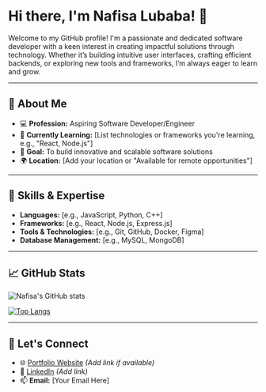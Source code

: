 # Hi there, I'm Nafisa Lubaba! 👋

Welcome to my GitHub profile! I'm a passionate and dedicated software developer with a keen interest in creating impactful solutions through technology. Whether it’s building intuitive user interfaces, crafting efficient backends, or exploring new tools and frameworks, I’m always eager to learn and grow.

---

## 🌟 About Me
- 💻 **Profession:** Aspiring Software Developer/Engineer
- 🌱 **Currently Learning:** [List technologies or frameworks you're learning, e.g., "React, Node.js"]
- 🎯 **Goal:** To build innovative and scalable software solutions
- 🌍 **Location:** [Add your location or "Available for remote opportunities"]

---

## 💼 Skills & Expertise
- **Languages:** [e.g., JavaScript, Python, C++]
- **Frameworks:** [e.g., React, Node.js, Express.js]
- **Tools & Technologies:** [e.g., Git, GitHub, Docker, Figma]
- **Database Management:** [e.g., MySQL, MongoDB]

---

## 📈 GitHub Stats
![Nafisa's GitHub stats](https://github-readme-stats.vercel.app/api?username=nafisa-lubaba&show_icons=true&theme=radical)

[![Top Langs](https://github-readme-stats.vercel.app/api/top-langs/?username=nafisa-lubaba&layout=compact&theme=radical)](https://github.com/anuraghazra/github-readme-stats)

---

## 🤝 Let's Connect
- 🌐 [Portfolio Website](#) *(Add link if available)*
- 💼 [LinkedIn](#) *(Add link)*
- 📫 **Email:** [Your Email Here]
